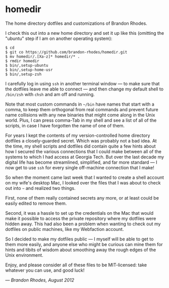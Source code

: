 homedir
=======

The home directory dotfiles and customizations of Brandon Rhodes.

I check this out into a new home directory and set it up like this
(omitting the "ubuntu" step if I am on another operating system):

    $ cd
    $ git co https://github.com/brandon-rhodes/homedir.git
    $ mv homedir/.[Xa-z]* homedir/* .
    $ rmdir homedir
    $ bin/,setup-ubuntu
    $ bin/,setup-home-usr
    $ bin/,setup-zsh

I carefully log in using `ssh` in another terminal window — to make sure
that the dotfiles leave me able to connect — and then change my default
shell to `/bin/zsh` with `chsh` and am off and running.

Note that most custom commands in `~/bin` have names that start with a
comma, to keep them orthogonal from real commands and prevent future
name collisions with any new binaries that might come along in the Unix
world.  Plus, I can press comma-Tab in my shell and see a list of all of
the scripts, in case I have forgotten the name of one of them.

For years I kept the contents of my version-controlled home directory
dotfiles a closely-guarded secret.  Which was probably not a bad idea.
At the time, my shell scripts and dotfiles did contain quite a few hints
about how I secured the various connections that I could make between
all of the systems to which I had access at Georgia Tech.  But over the
last decade my digital life has become streamlined, simplified, and far
more standard — I now get to use `ssh` for every single off-machine
connection that I make!

So when the moment came last week that I wanted to create a shell
account on my wife's desktop Mac, I looked over the files that I was
about to check out into `~` and realized two things.

First, none of them really contained secrets any more, or at least could
be easily edited to remove them.

Second, it was a hassle to set up the credentials on the Mac that would
make it possible to access the private repository where my dotfiles were
hidden away.  This had also been a problem when wanting to check out my
dotfiles on public machines, like my Webfaction account.

So I decided to make my dotfiles public — I myself will be able to get
to them more easily, and anyone else who might be curious can mine them
for hints and tibits of wisdom about smoothing away the rough edges of
the Unix environment.

Enjoy, and please consider all of these files to be MIT-licensed: take
whatever you can use, and good luck!

*— Brandon Rhodes, August 2012*
